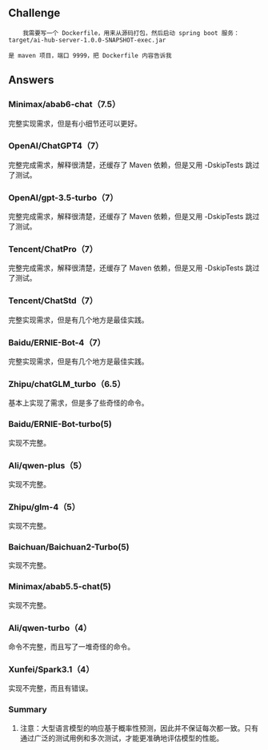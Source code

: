 ## Challenge

```shell
	我需要写一个 Dockerfile，用来从源码打包，然后启动 spring boot 服务：target/ai-hub-server-1.0.0-SNAPSHOT-exec.jar

是 maven 项目，端口 9999，把 Dockerfile 内容告诉我
```

## Answers

### Minimax/abab6-chat（7.5）
完整实现需求，但是有小细节还可以更好。

### OpenAI/ChatGPT4（7）
完整完成需求，解释很清楚，还缓存了 Maven 依赖，但是又用 -DskipTests 跳过了测试。

### OpenAI/gpt-3.5-turbo（7）
完整完成需求，解释很清楚，还缓存了 Maven 依赖，但是又用 -DskipTests 跳过了测试。

### Tencent/ChatPro（7）
完整完成需求，解释很清楚，还缓存了 Maven 依赖，但是又用 -DskipTests 跳过了测试。

### Tencent/ChatStd（7）
完整实现需求，但是有几个地方是最佳实践。

### Baidu/ERNIE-Bot-4（7）
完整实现需求，但是有几个地方是最佳实践。

### Zhipu/chatGLM_turbo（6.5）
基本上实现了需求，但是多了些奇怪的命令。

### Baidu/ERNIE-Bot-turbo(5)
实现不完整。

### Ali/qwen-plus（5）
实现不完整。

### Zhipu/glm-4（5）
实现不完整。

### Baichuan/Baichuan2-Turbo(5)
实现不完整。

### Minimax/abab5.5-chat(5)
实现不完整。

### Ali/qwen-turbo（4）
命令不完整，而且写了一堆奇怪的命令。

### Xunfei/Spark3.1（4）
实现不完整，而且有错误。

### Summary
1. 注意：大型语言模型的响应基于概率性预测，因此并不保证每次都一致。只有通过广泛的测试用例和多次测试，才能更准确地评估模型的性能。
